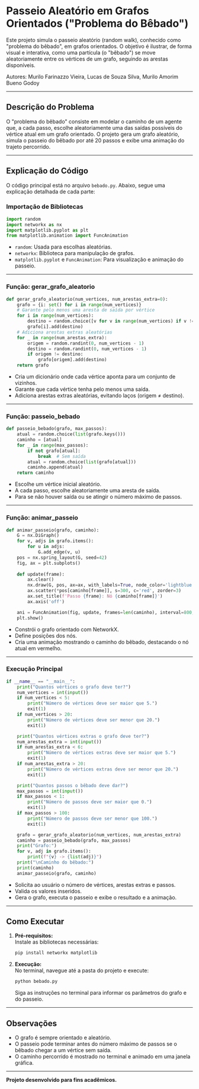 # Passeio Aleatório em Grafos Orientados ("Problema do Bêbado")

Este projeto simula o passeio aleatório (random walk), conhecido como "problema do bêbado", em grafos orientados. O objetivo é ilustrar, de forma visual e interativa, como uma partícula (o "bêbado") se move aleatoriamente entre os vértices de um grafo, seguindo as arestas disponíveis.

Autores: Murilo Farinazzo Vieira, Lucas de Souza Silva, Murilo Amorim Bueno Godoy

---

## Descrição do Problema

O "problema do bêbado" consiste em modelar o caminho de um agente que, a cada passo, escolhe aleatoriamente uma das saídas possíveis do vértice atual em um grafo orientado. O projeto gera um grafo aleatório, simula o passeio do bêbado por até 20 passos e exibe uma animação do trajeto percorrido.

---

## Explicação do Código

O código principal está no arquivo `bebado.py`. Abaixo, segue uma explicação detalhada de cada parte:

### Importação de Bibliotecas

```python
import random
import networkx as nx
import matplotlib.pyplot as plt
from matplotlib.animation import FuncAnimation
```
- `random`: Usada para escolhas aleatórias.
- `networkx`: Biblioteca para manipulação de grafos.
- `matplotlib.pyplot` e `FuncAnimation`: Para visualização e animação do passeio.

---

### Função: gerar_grafo_aleatorio

```python
def gerar_grafo_aleatorio(num_vertices, num_arestas_extra=0):
    grafo = {i: set() for i in range(num_vertices)}
    # Garante pelo menos uma aresta de saída por vértice
    for i in range(num_vertices):
        destino = random.choice([v for v in range(num_vertices) if v != i])
        grafo[i].add(destino)
    # Adiciona arestas extras aleatórias
    for _ in range(num_arestas_extra):
        origem = random.randint(0, num_vertices - 1)
        destino = random.randint(0, num_vertices - 1)
        if origem != destino:
            grafo[origem].add(destino)
    return grafo
```
- Cria um dicionário onde cada vértice aponta para um conjunto de vizinhos.
- Garante que cada vértice tenha pelo menos uma saída.
- Adiciona arestas extras aleatórias, evitando laços (origem ≠ destino).

---

### Função: passeio_bebado

```python
def passeio_bebado(grafo, max_passos):
    atual = random.choice(list(grafo.keys()))
    caminho = [atual]
    for _ in range(max_passos):
        if not grafo[atual]:
            break  # Sem saída
        atual = random.choice(list(grafo[atual]))
        caminho.append(atual)
    return caminho
```
- Escolhe um vértice inicial aleatório.
- A cada passo, escolhe aleatoriamente uma aresta de saída.
- Para se não houver saída ou se atingir o número máximo de passos.

---

### Função: animar_passeio

```python
def animar_passeio(grafo, caminho):
    G = nx.DiGraph()
    for v, adjs in grafo.items():
        for u in adjs:
            G.add_edge(v, u)
    pos = nx.spring_layout(G, seed=42)
    fig, ax = plt.subplots()
    
    def update(frame):
        ax.clear()
        nx.draw(G, pos, ax=ax, with_labels=True, node_color='lightblue', arrows=True)
        ax.scatter(*pos[caminho[frame]], s=300, c='red', zorder=3)
        ax.set_title(f'Passo {frame}: Nó {caminho[frame]}')
        ax.axis('off')

    ani = FuncAnimation(fig, update, frames=len(caminho), interval=800, repeat=False)
    plt.show()
```
- Constrói o grafo orientado com NetworkX.
- Define posições dos nós.
- Cria uma animação mostrando o caminho do bêbado, destacando o nó atual em vermelho.

---

### Execução Principal

```python
if __name__ == "__main__":
    print("Quantos vértices o grafo deve ter?")
    num_vertices = int(input())
    if num_vertices < 5:
        print("Número de vértices deve ser maior que 5.")
        exit(1)
    if num_vertices > 20:
        print("Número de vértices deve ser menor que 20.")
        exit(1)

    print("Quantos vértices extras o grafo deve ter?")
    num_arestas_extra = int(input())
    if num_arestas_extra < 6:
        print("Número de vértices extras deve ser maior que 5.")
        exit(1)
    if num_arestas_extra > 20:
        print("Número de vértices extras deve ser menor que 20.")
        exit(1)

    print("Quantos passos o bêbado deve dar?")
    max_passos = int(input())
    if max_passos < 1:
        print("Número de passos deve ser maior que 0.")
        exit(1)
    if max_passos > 100:
        print("Número de passos deve ser menor que 100.")
        exit(1)

    grafo = gerar_grafo_aleatorio(num_vertices, num_arestas_extra)
    caminho = passeio_bebado(grafo, max_passos)
    print("Grafo:")
    for v, adj in grafo.items():
        print(f"{v} -> {list(adj)}")
    print("\nCaminho do bêbado:")
    print(caminho)
    animar_passeio(grafo, caminho)
```
- Solicita ao usuário o número de vértices, arestas extras e passos.
- Valida os valores inseridos.
- Gera o grafo, executa o passeio e exibe o resultado e a animação.

---

## Como Executar

1. **Pré-requisitos:**  
   Instale as bibliotecas necessárias:
   ```sh
   pip install networkx matplotlib
   ```

2. **Execução:**  
   No terminal, navegue até a pasta do projeto e execute:
   ```sh
   python bebado.py
   ```
   Siga as instruções no terminal para informar os parâmetros do grafo e do passeio.

---

## Observações

- O grafo é sempre orientado e aleatório.
- O passeio pode terminar antes do número máximo de passos se o bêbado chegar a um vértice sem saída.
- O caminho percorrido é mostrado no terminal e animado em uma janela gráfica.

---

**Projeto desenvolvido para fins acadêmicos.**
